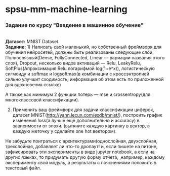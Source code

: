 # spsu-mm-machine-learning
<h3> Задание по курсу "Введение в машинное обучение" </h3> </br>
<b>Датасет:</b> MNIST Dataset.</br>
<b>Задание:</b>
1) Написать свой маленький, но собственный фреймворк для обучения нейросетей, должны быть реализованы следующие слои:
Полносвязный(Dense, FullyConnected, Linear — вариации названия этого слоя), Dropout, несколько видов активаций — Relu, LeakyRelu, SoftPlus(Апроксимация Relu логарифмой log(1+e^x)), логистическую сигмоиду и softmax и logsoftmax(в комбинации с кроссэнтропией сильно улучшит сходимость, информация об этом есть по приложенной для вдохновения ссылке)

А также как минимум 2 функции потерь — mse и crossentropy(для многоклассовой классификации). 

2) Применить ваш фреймворк для задачи классификации циферок, датасет MNIST(http://yann.lecun.com/exdb/mnist/), построить график изменения loss(а лучше еще дополнительно и accuracy) в зависимости от эпохи. (вытяните каждую картинку в вектор, а каждую меточку y сделайте one hot вектором).

Не забудьте поиграться с архитектурами(однослойная, двухслойная, трехслойная, добавляет ли что-то дропаут! и, если пишете на питоне, зафиксировать эти эксперименты в виде jupyter notebook, а если на других языках, то придумать другую форму отчета, ,например, каждому эксперименту свой модуль, а результаты с пояснениями положить в текстовый файл. 
